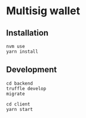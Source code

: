 # Multisig wallet

## Installation

```
nvm use
yarn install
```

## Development

```
cd backend
truffle develop
migrate
```

```
cd client
yarn start
```
